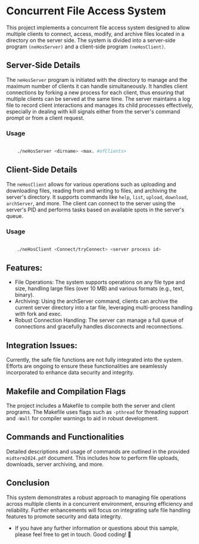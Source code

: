 #  Concurrent File Access System

This project implements a concurrent file access system designed to allow multiple clients to connect, access, modify, and archive files located in a directory on the server side. The system is divided into a server-side program `(neHosServer)` and a client-side program `(neHosClient)`.

## Server-Side Details

The `neHosServer` program is initiated with the directory to manage and the maximum number of clients it can handle simultaneously. It handles client connections by forking a new process for each client, thus ensuring that multiple clients can be served at the same time. The server maintains a log file to record client interactions and manages its child processes effectively, especially in dealing with kill signals either from the server's command prompt or from a client request.

### Usage

```bash
	
	./neHosServer <dirname> <max. #ofClients>

```

## Client-Side Details

The `neHosClient` allows for various operations such as uploading and downloading files, reading from and writing to files, and archiving the server's directory. It supports commands like `help`, `list`, `upload`, `download`, `archServer`, and more. The client can connect to the server using the server's PID and performs tasks based on available spots in the server's queue.


### Usage

```bash
	
	./neHosClient <Connect/tryConnect> <server process id>

```

## Features:

* File Operations: The system supports operations on any file type and size, handling large files (over 10 MB) and various formats (e.g., text, binary).
* Archiving: Using the archServer command, clients can archive the current server directory into a tar file, leveraging multi-process handling with fork and exec.
* Robust Connection Handling: The server can manage a full queue of connections and gracefully handles disconnects and reconnections.

## Integration Issues:

Currently, the safe file functions are not fully integrated into the system. Efforts are ongoing to ensure these functionalities are seamlessly incorporated to enhance data security and integrity.


## Makefile and Compilation Flags

The project includes a Makefile to compile both the server and client programs. The Makefile uses flags such as `-pthread` for threading support and `-Wall` for compiler warnings to aid in robust development.

## Commands and Functionalities

Detailed descriptions and usage of commands are outlined in the provided `midterm2024.pdf` document. This includes how to perform file uploads, downloads, server archiving, and more.

## Conclusion

This system demonstrates a robust approach to managing file operations across multiple clients in a concurrent environment, ensuring efficiency and reliability. Further enhancements will focus on integrating safe file handling features to promote security and data integrity.


* If you have any further information or questions about this sample, please feel free to get in touch. Good coding! 🚀